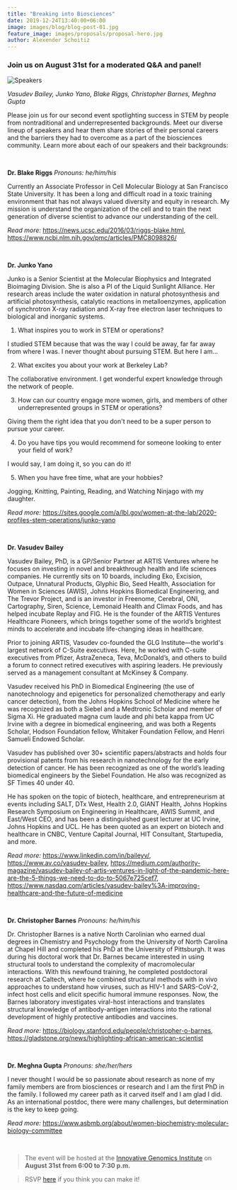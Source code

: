 ```yaml
---
title: "Breaking into Biosciences"
date: 2019-12-24T13:40:00+06:00
image: images/blog/blog-post-01.jpg
feature_image: images/proposals/proposal-hero.jpg
author: Alexender Schoitiz
---
```

### Join us on August 31st for a moderated Q&A and panel!

![Speakers](/images/bib/bib-headshots.png "Breaking into Biosciences Speakers")

*Vasudev Bailey, Junko Yano, Blake Riggs, Christopher Barnes, Meghna Gupta*

Please join us for our second event spotlighting success in STEM by people from nontraditional and underrepresented backgrounds. Meet our diverse lineup of speakers and hear them share stories of their personal careers and the barriers they had to overcome as a part of the biosciences community. Learn more about each of our speakers and their backgrounds:

&nbsp;

**Dr. Blake Riggs**     *Pronouns: he/him/his*

Currently an Associate Professor in Cell Molecular Biology at San Francisco State University. It has been a long and difficult road in a toxic training environment that has not always valued diversity and equity in research. My mission is understand the organization of the cell and to train the next generation of diverse scientist to advance our understanding of the cell.

*Read more:* https://news.ucsc.edu/2016/03/riggs-blake.html, https://www.ncbi.nlm.nih.gov/pmc/articles/PMC8098826/ 

&nbsp;

**Dr. Junko Yano**

Junko is a Senior Scientist at the Molecular Biophysics and Integrated Bioimaging Division. She is also a PI of the Liquid Sunlight Alliance. Her research areas include the water oxidation in natural photosynthesis and artificial photosynthesis, catalytic reactions in metalloenzymes, application of synchrotron X-ray radiation and X-ray free electron laser techniques to biological and inorganic systems.

1. What inspires you to work in STEM or operations?

I studied STEM because that was the way I could be away, far far away from where I was.
I never thought about pursuing STEM. But here I am...

2. What excites you about your work at Berkeley Lab?

The collaborative environment. I get wonderful expert knowledge through the network of people.

3. How can our country engage more women, girls, and members of other underrepresented groups in STEM or operations?

Giving them the right idea that you don't need to be a super person to pursue your career.

4. Do you have tips you would recommend for someone looking to enter your field of work?

I would say, I am doing it, so you can do it!

5. When you have free time, what are your hobbies?

Jogging, Knitting, Painting, Reading, and Watching Ninjago with my daughter.

*Read more:* https://sites.google.com/a/lbl.gov/women-at-the-lab/2020-profiles-stem-operations/junko-yano 

&nbsp;

**Dr. Vasudev Bailey**

Vasudev Bailey, PhD, is a GP/Senior Partner at ARTIS Ventures where he focuses on investing in novel and breakthrough health and life sciences companies. He currently sits on 10 boards, including Eko, Excision, Outpace, Unnatural Products, Glyphic Bio, Seed Health, Association for Women in Sciences (AWIS), Johns Hopkins Biomedical Engineering, and The Trevor Project, and is an investor in Freenome, Cerebral, ONI, Cartography, Siren, Science, Lemonaid Health and Climax Foods, and has helped incubate Replay and FIG. He is the founder of the ARTIS Ventures Healthcare Pioneers, which brings together some of the world’s brightest minds to accelerate and incubate life-changing ideas in healthcare.

Prior to joining ARTIS, Vasudev co-founded the GLG Institute—the world's largest network of C-Suite executives. Here, he worked with C-suite executives from Pfizer, AstraZeneca, Teva, McDonald’s, and others to build a forum to connect retired executives with aspiring leaders. He previously served as a management consultant at McKinsey & Company.

Vasudev received his PhD in Biomedical Engineering (the use of nanotechnology and epigenetics for personalized chemotherapy and early cancer detection), from the Johns Hopkins School of Medicine where he was recognized as both a Siebel and a Medtronic Scholar and member of Sigma Xi. He graduated magna cum laude and phi beta kappa from UC Irvine with a degree in biomedical engineering, and was both a Regents Scholar, Hodson Foundation fellow, Whitaker Foundation Fellow, and Henri Samueli Endowed Scholar.

Vasudev has published over 30+ scientific papers/abstracts and holds four provisional patents from his research in nanotechnology for the early detection of cancer. He has been recognized as one of the world’s leading biomedical engineers by the Siebel Foundation. He also was recognized as SF Times 40 under 40.

He has spoken on the topic of biotech, healthcare, and entrepreneurism at events including SALT, DTx West, Health 2.0, GIANT Health, Johns Hopkins Research Symposium on Engineering in Healthcare, AWIS Summit, and East/West CEO, and has been a distinguished guest lecturer at UC Irvine, Johns Hopkins and UCL. He has been quoted as an expert on biotech and healthcare in CNBC, Venture Capital Journal, HIT Consultant, Startupedia, and more.

*Read more:* https://www.linkedin.com/in/baileyv/, https://www.av.co/vasudev-bailey, https://medium.com/authority-magazine/vasudev-bailey-of-artis-ventures-in-light-of-the-pandemic-here-are-the-5-things-we-need-to-do-to-5067e725cef7, https://www.nasdaq.com/articles/vasudev-bailey%3A-improving-healthcare-and-the-future-of-medicine

&nbsp;

**Dr. Christopher Barnes**      *Pronouns: he/him/his*

Dr. Christopher Barnes is a native North Carolinian who earned dual degrees in Chemistry and Psychology from the University of North Carolina at Chapel Hill and completed his PhD at the University of Pittsburgh. It was during his doctoral work that Dr. Barnes became interested in using structural tools to understand the complexity of macromolecular interactions. With this newfound training, he completed postdoctoral research at Caltech, where he combined structural methods with in vivo approaches to understand how viruses, such as HIV-1 and SARS-CoV-2, infect host cells and elicit specific humoral immune responses. Now, the Barnes laboratory investigates viral-host interactions and translates structural knowledge of antibody-antigen interactions into the rational development of highly protective antibodies and vaccines.

*Read more:* https://biology.stanford.edu/people/christopher-o-barnes, https://gladstone.org/news/highlighting-african-american-scientist

&nbsp;

**Dr. Meghna Gupta**        *Pronouns: she/her/hers*

I never thought I would be so passionate about research as none of my family members are from biosciences or research and I am the first PhD in the family. I followed my career path as it carved itself and I am glad I did. As an international postdoc, there were many challenges, but determination is the key to keep going.  

*Read more:* https://www.asbmb.org/about/women-biochemistry-molecular-biology-committee 

&nbsp;

> The event will be hosted at the [Innovative Genomics Institute](https://innovativegenomics.org) on **August 31st from 6:00 to 7:30 p.m.**

> RSVP [here](https://tinyurl.com/bibfall22) if you think you can make it!

